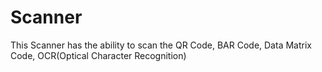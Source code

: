 # Scanner
This Scanner has the ability to scan the QR Code, BAR Code, Data Matrix Code, OCR(Optical Character Recognition)  
